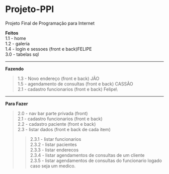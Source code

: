 # Projeto-PPI
Projeto Final de Programação para Internet

**Feitos**\
1.1 - home \
1.2 - galeria \
1.4 - login e sessoes (front e back)FELIPE \
3.0 - tabelas sql 

-------------------------------------
**Fazendo**
>1.3 - Novo endereço (front e back) JÃO\
>1.5 - agendamento de consultas (front e back) CASSÃO\
>2.1 - cadastro funcionarios (front e back) Felipe\
-------------------------------------
**Para Fazer**
>2.0 - nav bar parte privada (front)\
>2.1 - cadastro funcionarios (front e back)\
>2.2 - cadastro paciente (front e back)\
>2.3 - listar dados (front e back de cada item)
  >>2.3.1 - listar funcionarios\
  >>2.3.2 - listar pacientes \
  >>2.3.3 - listar enderecos \
  >>2.3.4 - listar agendamentos de consultas de um cliente\
  >>2.3.5 - listar agendamentos de consultas do funcionario logado caso seja um medico. 
